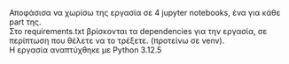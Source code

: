 Αποφάσισα να χωρίσω της εργασία σε 4 jupyter notebooks, ένα για κάθε part της.
<br>
Στο requirements.txt βρίσκονται τα dependencies για την εργασία, σε περίπτωση που θέλετε να το τρέξετε. (προτείνω σε venv).
<br>
Η εργασία αναπτύχθηκε με Python 3.12.5